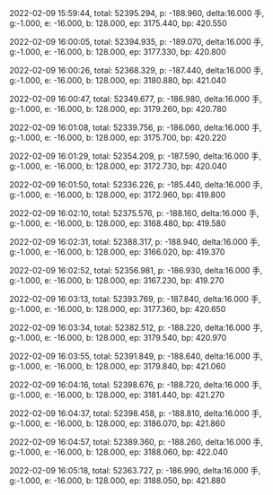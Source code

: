 2022-02-09 15:59:44, total: 52395.294, p: -188.960, delta:16.000 手, g:-1.000, e: -16.000, b: 128.000, ep: 3175.440, bp: 420.550

2022-02-09 16:00:05, total: 52394.935, p: -189.070, delta:16.000 手, g:-1.000, e: -16.000, b: 128.000, ep: 3177.330, bp: 420.800

2022-02-09 16:00:26, total: 52368.329, p: -187.440, delta:16.000 手, g:-1.000, e: -16.000, b: 128.000, ep: 3180.880, bp: 421.040

2022-02-09 16:00:47, total: 52349.677, p: -186.980, delta:16.000 手, g:-1.000, e: -16.000, b: 128.000, ep: 3179.260, bp: 420.780

2022-02-09 16:01:08, total: 52339.756, p: -186.060, delta:16.000 手, g:-1.000, e: -16.000, b: 128.000, ep: 3175.700, bp: 420.220

2022-02-09 16:01:29, total: 52354.209, p: -187.590, delta:16.000 手, g:-1.000, e: -16.000, b: 128.000, ep: 3172.730, bp: 420.040

2022-02-09 16:01:50, total: 52336.226, p: -185.440, delta:16.000 手, g:-1.000, e: -16.000, b: 128.000, ep: 3172.960, bp: 419.800

2022-02-09 16:02:10, total: 52375.576, p: -188.160, delta:16.000 手, g:-1.000, e: -16.000, b: 128.000, ep: 3168.480, bp: 419.580

2022-02-09 16:02:31, total: 52388.317, p: -188.940, delta:16.000 手, g:-1.000, e: -16.000, b: 128.000, ep: 3166.020, bp: 419.370

2022-02-09 16:02:52, total: 52356.981, p: -186.930, delta:16.000 手, g:-1.000, e: -16.000, b: 128.000, ep: 3167.230, bp: 419.270

2022-02-09 16:03:13, total: 52393.769, p: -187.840, delta:16.000 手, g:-1.000, e: -16.000, b: 128.000, ep: 3177.360, bp: 420.650

2022-02-09 16:03:34, total: 52382.512, p: -188.220, delta:16.000 手, g:-1.000, e: -16.000, b: 128.000, ep: 3179.540, bp: 420.970

2022-02-09 16:03:55, total: 52391.849, p: -188.640, delta:16.000 手, g:-1.000, e: -16.000, b: 128.000, ep: 3179.840, bp: 421.060

2022-02-09 16:04:16, total: 52398.676, p: -188.720, delta:16.000 手, g:-1.000, e: -16.000, b: 128.000, ep: 3181.440, bp: 421.270

2022-02-09 16:04:37, total: 52398.458, p: -188.810, delta:16.000 手, g:-1.000, e: -16.000, b: 128.000, ep: 3186.070, bp: 421.860

2022-02-09 16:04:57, total: 52389.360, p: -188.260, delta:16.000 手, g:-1.000, e: -16.000, b: 128.000, ep: 3188.060, bp: 422.040

2022-02-09 16:05:18, total: 52363.727, p: -186.990, delta:16.000 手, g:-1.000, e: -16.000, b: 128.000, ep: 3188.050, bp: 421.880